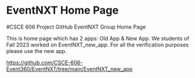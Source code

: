 # EventNXT Home Page
#CSCE 606 Project GitHub EventNXT Group Home Page

This is home page which has 2 apps: Old App & New App.
We students of Fall 2023 worked on EventNXT_new_app. For all the verification purposes please use the new app.

https://github.com/CSCE-606-Event360/EventNXT/tree/main/EventNXT_new_app


